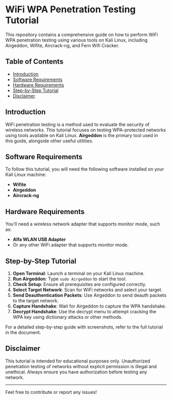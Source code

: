# WiFi WPA Penetration Testing Tutorial

This repository contains a comprehensive guide on how to perform WiFi WPA penetration testing using various tools on Kali Linux, including Airgeddon, Wifite, Aircrack-ng, and Fern Wifi Cracker.

## Table of Contents

- [Introduction](#introduction)
- [Software Requirements](#software-requirements)
- [Hardware Requirements](#hardware-requirements)
- [Step-by-Step Tutorial](#step-by-step-tutorial)
- [Disclaimer](#disclaimer)

## Introduction

WiFi penetration testing is a method used to evaluate the security of wireless networks. This tutorial focuses on testing WPA-protected networks using tools available on Kali Linux. **Airgeddon** is the primary tool used in this guide, alongside other useful utilities.

## Software Requirements

To follow this tutorial, you will need the following software installed on your Kali Linux machine:

- **Wifite**
- **Airgeddon**
- **Aircrack-ng**

## Hardware Requirements

You'll need a wireless network adapter that supports monitor mode, such as:

- **Alfa WLAN USB Adapter** 
- Or any other WiFi adapter that supports monitor mode.

## Step-by-Step Tutorial

1. **Open Terminal**: Launch a terminal on your Kali Linux machine.
2. **Run Airgeddon**: Type `sudo Airgeddon` to start the tool.
3. **Check Setup**: Ensure all prerequisites are configured correctly.
4. **Select Target Network**: Scan for WiFi networks and select your target.
5. **Send Deauthentication Packets**: Use Airgeddon to send deauth packets to the target network.
6. **Capture Handshake**: Wait for Airgeddon to capture the WPA handshake.
7. **Decrypt Handshake**: Use the decrypt menu to attempt cracking the WPA key using dictionary attacks or other methods.

For a detailed step-by-step guide with screenshots, refer to the full tutorial in the document.

## Disclaimer

This tutorial is intended for educational purposes only. Unauthorized penetration testing of networks without explicit permission is illegal and unethical. Always ensure you have authorization before testing any network.

---

Feel free to contribute or report any issues!

